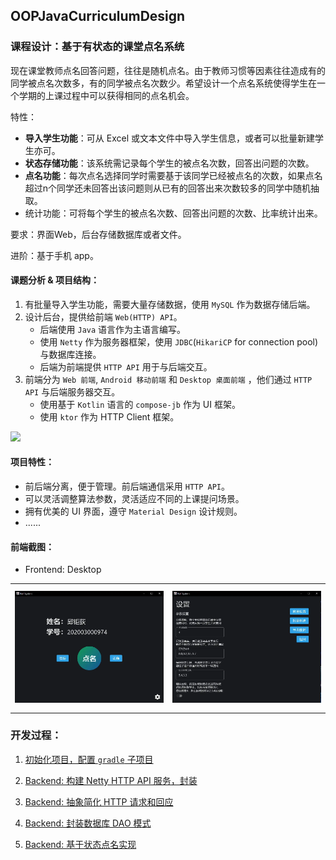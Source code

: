 ## OOPJavaCurriculumDesign

### 课程设计：基于有状态的课堂点名系统

现在课堂教师点名回答问题，往往是随机点名。由于教师习惯等因素往往造成有的同学被点名次数多，有的同学被点名次数少。希望设计一个点名系统使得学生在一个学期的上课过程中可以获得相同的点名机会。

特性：

- **导入学生功能**：可从 Excel 或文本文件中导入学生信息，或者可以批量新建学生亦可。
- **状态存储功能**：该系统需记录每个学生的被点名次数，回答出问题的次数。
- **点名功能**：每次点名选择同学时需要基于该同学已经被点名的次数，如果点名超过n个同学还未回答出该问题则从已有的回答出来次数较多的同学中随机抽取。
- 统计功能：可将每个学生的被点名次数、回答出问题的次数、比率统计出来。

要求：界面Web，后台存储数据库或者文件。

进阶：基于手机 app。

#### 课题分析 & 项目结构：

1. 有批量导入学生功能，需要大量存储数据，使用 `MySQL` 作为数据存储后端。
2. 设计后台，提供给前端 `Web(HTTP) API`。
    - 后端使用 `Java` 语言作为主语言编写。
    - 使用 `Netty` 作为服务器框架，使用 `JDBC`(`HikariCP` for connection pool) 与数据库连接。
    - 后端为前端提供 `HTTP API` 用于与后端交互。
3. 前端分为 `Web 前端`, `Android 移动前端` 和 `Desktop 桌面前端` ，他们通过 `HTTP API` 与后端服务器交互。
    - 使用基于 `Kotlin` 语言的 `compose-jb` 作为 UI 框架。
    - 使用 `ktor` 作为 HTTP Client 框架。

[![](https://mermaid.ink/img/eyJjb2RlIjoiZ3JhcGggTFJcbiAgICBiYWNrZW5kKEJhY2tlbmQpXG4gICAgZnJvbnRlbmRhbmRyb2lkKFwiRnJvbnRlbmQ6IEFuZHJvaWRcIilcbiAgICBmcm9udGVuZHdlYihcIkZyb250ZW5kOiBXZWJcIilcbiAgICBkYXRhYmFzZShcIkRhdGFiYXNlXCIpXG4gICAgZGF0YWJhc2UgLS0tIHxhY2Nlc3N8YmFja2VuZFxuICAgIGJhY2tlbmQgLS0-IHxIVFRQIEFQSXxmcm9udGVuZHdlYlxuICAgIGJhY2tlbmQgLS0-IHxIVFRQIEFQSXxmcm9udGVuZGFuZHJvaWQiLCJtZXJtYWlkIjp7InRoZW1lIjoiZGVmYXVsdCJ9LCJ1cGRhdGVFZGl0b3IiOmZhbHNlLCJhdXRvU3luYyI6dHJ1ZSwidXBkYXRlRGlhZ3JhbSI6ZmFsc2V9)](https://mermaid-js.github.io/mermaid-live-editor/edit##eyJjb2RlIjoiZ3JhcGggTFJcbiAgICBiYWNrZW5kKEJhY2tlbmQpXG4gICAgZnJvbnRlbmRhbmRyb2lkKFwiRnJvbnRlbmQ6IEFuZHJvaWRcIilcbiAgICBmcm9udGVuZHdlYihcIkZyb250ZW5kOiBXZWJcIilcbiAgICBkYXRhYmFzZShcIkRhdGFiYXNlXCIpXG4gICAgZGF0YWJhc2UgLS0-IHxhY2Nlc3N8YmFja2VuZFxuICAgIGJhY2tlbmQgLS0-IHxIVFRQIEFQSXxmcm9udGVuZHdlYlxuICAgIGJhY2tlbmQgLS0-IHxIVFRQIEFQSXxmcm9udGVuZGFuZHJvaWQiLCJtZXJtYWlkIjoie1xuICBcInRoZW1lXCI6IFwiZGVmYXVsdFwiXG59IiwidXBkYXRlRWRpdG9yIjpmYWxzZSwiYXV0b1N5bmMiOnRydWUsInVwZGF0ZURpYWdyYW0iOmZhbHNlfQ)

#### 项目特性：

- 前后端分离，便于管理。前后端通信采用 `HTTP API`。
- 可以灵活调整算法参数，灵活适应不同的上课提问场景。
- 拥有优美的 UI 界面，遵守 `Material Design` 设计规则。
- ......

#### 前端截图：

- Frontend: Desktop

<table>
<tr>
    <td align="center" height="200">
        <img src="article/image/1.webp" />
    </td>
    <td align="center" height="200">
        <img src="article/image/2.webp" />
    </td>
</tr>
</table>

### 开发过程：

1. [初始化项目，配置 `gradle` 子项目](article/01-init-project-and-configure-gradle.md)

2. [Backend: 构建 Netty HTTP API 服务，封装](article/02-build-netty-http-api.md)

3. [Backend: 抽象简化 HTTP 请求和回应](article/03-abstract-dto.md)

4. [Backend: 封装数据库 DAO 模式](article/04-wrap-database-dao.md)

5. [Backend: 基于状态点名实现](article/05-roll.md)

   
